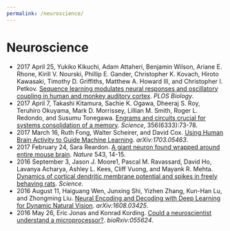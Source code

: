 ```yaml
---
permalink: /neuroscience/
---
```

# Neuroscience

* 2017 April 25, Yukiko Kikuchi, Adam Attaheri, Benjamin Wilson, Ariane E. Rhone, Kirill V. Nourski, Phillip E. Gander, Christopher K. Kovach, Hiroto Kawasaki, Timothy D. Griffiths, Matthew A. Howard III, and Christopher I. Petkov. [Sequence learning modulates neural responses and oscillatory coupling in human and monkey auditory cortex](http://journals.plos.org/plosbiology/article?id=10.1371/journal.pbio.2000219). *PLOS Biology*.
* 2017 April 7, Takashi Kitamura, Sachie K. Ogawa, Dheeraj S. Roy, Teruhiro Okuyama, Mark D. Morrissey, Lillian M. Smith, Roger L. Redondo, and Susumu Tonegawa. [Engrams and circuits crucial for systems consolidation of a memory](http://science.sciencemag.org/content/356/6333/73). *Science*, 356(6333):73-78.
* 2017 March 16, Ruth Fong, Walter Scheirer, and David Cox. [Using Human Brain Activity to Guide Machine Learning](https://arxiv.org/abs/1703.05463). *arXiv:1703.05463*.
* 2017 February 24, Sara Reardon. [A giant neuron found wrapped around entire mouse brain](http://www.nature.com/news/a-giant-neuron-found-wrapped-around-entire-mouse-brain-1.21539). *Nature* 543, 14-15.
* 2016 September 3, Jason J. Moore1, Pascal M. Ravassard, David Ho, Lavanya Acharya, Ashley L. Kees, Cliff Vuong, and Mayank R. Mehta. [Dynamics of cortical dendritic membrane potential and spikes in freely behaving rats](http://science.sciencemag.org/content/early/2017/03/08/science.aaj1497). *Science*.
* 2016 August 11, Haiguang Wen, Junxing Shi, Yizhen Zhang, Kun-Han Lu, and Zhongming Liu. [Neural Encoding and Decoding with Deep Learning for Dynamic Natural Vision](https://arxiv.org/abs/1608.03425). *arXiv:1608.03425*.
* 2016 May 26, Eric Jonas and Konrad Kording. [Could a neuroscientist understand a microprocessor?](http://biorxiv.org/content/early/2016/05/26/055624). *bioRxiv:055624*.
